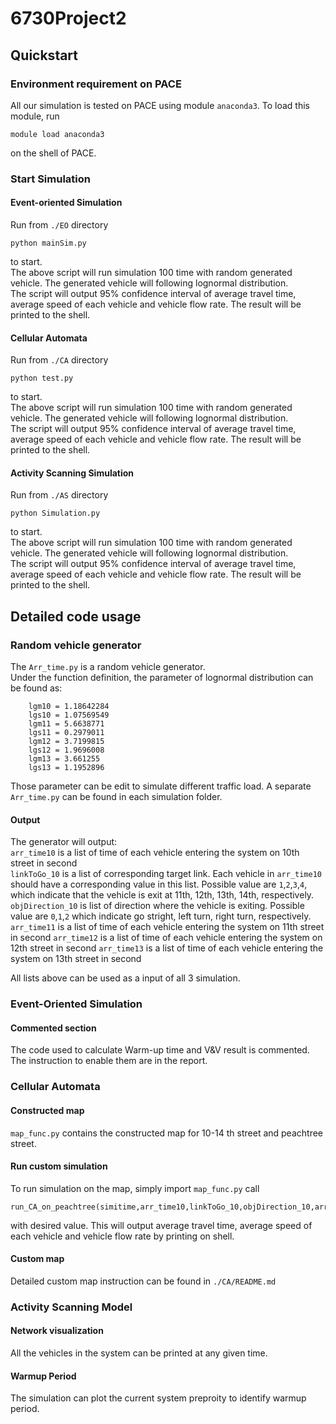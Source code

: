# 6730Project2
## Quickstart
### Environment requirement on PACE
All our simulation is tested on PACE using module `anaconda3`. To load this module, run 
```
module load anaconda3
``` 
on the shell of PACE.

### Start Simulation
#### Event-oriented Simulation
Run from `./EO` directory  
```
python mainSim.py
``` 
to start.  
The above script will run simulation 100 time with random generated vehicle. The generated vehicle will following lognormal distribution.  
The script will output 95% confidence interval of average travel time, average speed of each vehicle and vehicle flow rate. The result will be printed to the shell.

#### Cellular Automata
Run from `./CA` directory
```
python test.py
```  
to start.  
The above script will run simulation 100 time with random generated vehicle. The generated vehicle will following lognormal distribution.  
The script will output 95% confidence interval of average travel time, average speed of each vehicle and vehicle flow rate. The result will be printed to the shell.

#### Activity Scanning Simulation
Run from `./AS` directory
```
python Simulation.py
```   
to start.  
The above script will run simulation 100 time with random generated vehicle. The generated vehicle will following lognormal distribution.  
The script will output 95% confidence interval of average travel time, average speed of each vehicle and vehicle flow rate. The result will be printed to the shell.

## Detailed code usage 
### Random vehicle generator
The `Arr_time.py` is a random vehicle generator.   
Under the function definition, the parameter of lognormal distribution can be found as:
```
    lgm10 = 1.18642284
    lgs10 = 1.07569549
    lgm11 = 5.6638771
    lgs11 = 0.2979011
    lgm12 = 3.7199815
    lgs12 = 1.9696008
    lgm13 = 3.661255
    lgs13 = 1.1952896
```
Those parameter can be edit to simulate different traffic load. A separate `Arr_time.py` can be found in each simulation folder. 
#### Output
The generator will output:  
`arr_time10` is a list of time of each vehicle entering the system on 10th street in second  
`linkToGo_10` is a list of corresponding target link. Each vehicle in `arr_time10` should have a corresponding value in this list. Possible value are `1`,`2`,`3`,`4`, which indicate that the vehicle is exit at 11th, 12th, 13th, 14th, respectively.  
`objDirection_10` is list of direction where the vehicle is exiting. Possible value are `0`,`1`,`2` which indicate go stright, left turn, right turn, respectively.  
`arr_time11` is a list of time of each vehicle entering the system on 11th street in second
`arr_time12` is a list of time of each vehicle entering the system on 12th street in second
`arr_time13` is a list of time of each vehicle entering the system on 13th street in second

All lists above can be used as a input of all 3 simulation. 

### Event-Oriented Simulation
#### Commented section
The code used to calculate Warm-up time and V&V result is commented. The instruction to enable them are in the report.

### Cellular Automata
#### Constructed map
`map_func.py` contains the constructed map for 10-14 th street and peachtree street. 
#### Run custom simulation
To run simulation on the map, simply import `map_func.py` call  
```
run_CA_on_peachtree(simitime,arr_time10,linkToGo_10,objDirection_10,arr_time11,arr_time12,arr_time13):
``` 
with desired value. This will output average travel time, average speed of each vehicle and vehicle flow rate by printing on shell.
#### Custom map
Detailed custom map instruction can be found in `./CA/README.md`


### Activity Scanning Model
#### Network visualization
All the vehicles in the system can be printed at any given time. 
#### Warmup Period
The simulation can plot the current system preproity to identify warmup period. 